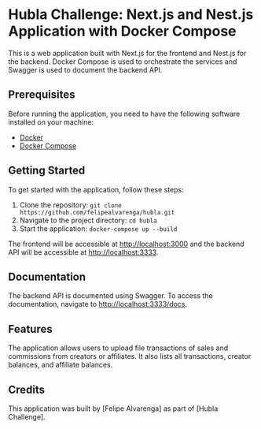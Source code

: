 # Hubla Challenge: Next.js and Nest.js Application with Docker Compose

This is a web application built with Next.js for the frontend and Nest.js for the backend. Docker Compose is used to orchestrate the services and Swagger is used to document the backend API.

## Prerequisites

Before running the application, you need to have the following software installed on your machine:

- [Docker](https://www.docker.com/)
- [Docker Compose](https://docs.docker.com/compose/)


## Getting Started

To get started with the application, follow these steps:

1. Clone the repository: `git clone https://github.com/felipealvarenga/hubla.git`
2. Navigate to the project directory: `cd hubla`
3. Start the application: `docker-compose up --build`

The frontend will be accessible at [http://localhost:3000](http://localhost:3000) and the backend API will be accessible at [http://localhost:3333](http://localhost:3333).

## Documentation

The backend API is documented using Swagger. To access the documentation, navigate to [http://localhost:3333/docs](http://localhost:3333/docs).

## Features

The application allows users to upload file transactions of sales and commissions from creators or affiliates. It also lists all transactions, creator balances, and affiliate balances.

## Credits

This application was built by [Felipe Alvarenga] as part of [Hubla Challenge].
